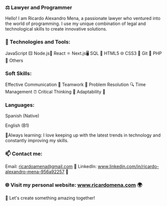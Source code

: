 ### ⚖️ Lawyer and Programmer

Hello! I am Ricardo Alexandro Mena, a passionate lawyer who ventured into the world of programming. I use my unique combination of legal and technological skills to create innovative solutions.

### 🌟 Technologies and Tools:

JavaScript 🟨
Node.js🚀
React ⚛️
Next.js🖥️
SQL 💾
HTML5 🌐
CSS3 🎨
Git 🔧
PHP 🐘
Others

### Soft Skills:

Effective Communication 💬
Teamwork 🤝
Problem Resolution 🔍
Time Management ⏰
Critical Thinking 🧠
Adaptability 🌟

### Languages:

Spanish (Native)

English (B1)

🌱Always learning: I love keeping up with the latest trends in technology and constantly improving my skills.

### 📫 Contact me:
Email: ricardoamena@gmail.com 📧
LinkedIn: www.linkedin.com/in/ricardo-alexandro-mena-956a92257 🔗

### 🌐 Visit my personal website: www.ricardomena.com 🌍

🚀 Let's create something amazing together!
